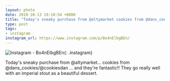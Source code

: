 ```yaml
---
layout: photo
date: 2018-10-13 19:10:54 +0000
title: "Today's sneaky purchase from @altymarket cookies from @dans_cookies/@cookiesdan…"
type: post
tags:
- instagram
instagram_url: https://www.instagram.com/p/Bo4nElbgBEn/
---
```


![Instagram - Bo4nElbgBEn](https://colinseymour.co.uk/img/Bo4nElbgBEn.jpg){: .instagram}

Today's sneaky purchase from @altymarket... cookies from @dans_cookies/@cookiesdan ... and they're fantastic!! They go really well with an imperial stout as a beautiful dessert.
